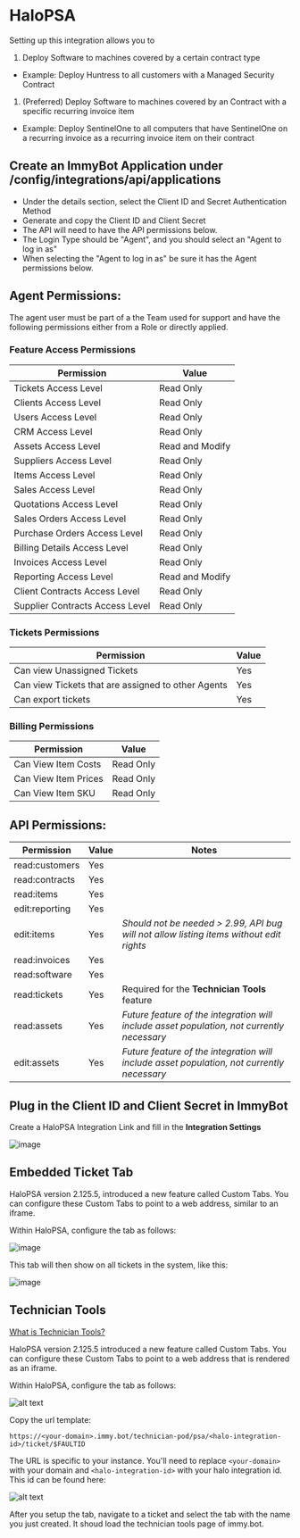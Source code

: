 # HaloPSA

Setting up this integration allows you to
1. Deploy Software to machines covered by a certain contract type
  - Example: Deploy Huntress to all customers with a Managed Security Contract
1. (Preferred) Deploy Software to machines covered by an Contract with a specific recurring invoice item
  - Example: Deploy SentinelOne to all computers that have SentinelOne on a recurring invoice as a recurring invoice item on their contract

## Create an ImmyBot Application under /config/integrations/api/applications

- Under the details section, select the Client ID and Secret Authentication Method
- Generate and copy the Client ID and Client Secret
- The API will need to have the API permissions below.
- The Login Type should be "Agent", and you should select an "Agent to log in as"
- When selecting the "Agent to log in as" be sure it has the Agent permissions below.

## Agent Permissions:
The agent user must be part of a the Team used for support and have the following permissions either from a Role or directly applied.

### Feature Access Permissions
| Permission                      | Value           |
| ------------------------------- | --------------- |
| Tickets Access Level            | Read Only       |
| Clients Access Level            | Read Only       |
| Users Access Level              | Read Only       |
| CRM Access Level                | Read Only       |
| Assets Access Level             | Read and Modify |
| Suppliers Access Level          | Read Only       |
| Items Access Level              | Read Only       |
| Sales Access Level              | Read Only       |
| Quotations Access Level         | Read Only       |
| Sales Orders Access Level       | Read Only       |
| Purchase Orders Access Level    | Read Only       |
| Billing Details Access Level    | Read Only       |
| Invoices Access Level           | Read Only       |
| Reporting Access Level          | Read and Modify |
| Client Contracts Access Level   | Read Only       |
| Supplier Contracts Access Level | Read Only       |

### Tickets Permissions
| Permission                                         | Value |
| -------------------------------------------------- | ----- |
| Can view Unassigned Tickets                        | Yes   |
| Can view Tickets that are assigned to other Agents | Yes   |
| Can export tickets                                 | Yes   |

### Billing Permissions
| Permission           | Value     |
| -------------------- | --------- |
| Can View Item Costs  | Read Only |
| Can View Item Prices | Read Only |
| Can View Item SKU    | Read Only |

## API Permissions:

| Permission     | Value | Notes                                                                                      |
| -------------- | ----- | ------------------------------------------------------------------------------------------ |
| read:customers | Yes   |                                                                                            |
| read:contracts | Yes   |                                                                                            |
| read:items     | Yes   |                                                                                            |
| edit:reporting | Yes   |                                                                                            |
| edit:items     | Yes   | *Should not be needed > 2.99, API bug will not allow listing items without edit rights*    |
| read:invoices  | Yes   |                                                                                            |
| read:software  | Yes   |                                                                                            |
| read:tickets   | Yes   | Required for the **Technician Tools** feature                                              |
| read:assets    | Yes   | *Future feature of the integration will include asset population, not currently necessary* |
| edit:assets    | Yes   | *Future feature of the integration will include asset population, not currently necessary* |

## Plug in the Client ID and Client Secret in ImmyBot

Create a HaloPSA Integration Link and fill in the **Integration Settings**

![image](https://user-images.githubusercontent.com/18588314/184726437-c4398dec-1add-48c3-9443-88dc1b384c5b.png)


## Embedded Ticket Tab
HaloPSA version 2.125.5, introduced a new feature called Custom Tabs. You can configure these Custom Tabs to point to a web address, similar to an iframe.

Within HaloPSA, configure the tab as follows:

![image](https://github.com/immense/immybot-documentation/assets/16939160/c851198c-60fb-4eb6-b9c8-36ce4bf6fd6c)

This tab will then show on all tickets in the system, like this:

![image](https://github.com/immense/immybot-documentation/assets/16939160/f4aaf5f2-08bf-4d56-b313-eeea62e21051)

## Technician Tools

[What is Technician Tools?](/Documentation/Reference/terminology.html#technician-tools)

HaloPSA version 2.125.5 introduced a new feature called Custom Tabs. You can configure these Custom Tabs to point to a web address that is rendered as an iframe.

Within HaloPSA, configure the tab as follows:

![alt text](/image-10.png)

Copy the url template:

```https://<your-domain>.immy.bot/technician-pod/psa/<halo-integration-id>/ticket/$FAULTID```

The URL is specific to your instance.  You'll need to replace `<your-domain>` with your domain and `<halo-integration-id>` with your halo integration id. This id can be found here:

![alt text](/image-2.png)

After you setup the tab, navigate to a ticket and select the tab with the name you just created. It shoud load the technician tools page of immy.bot.

